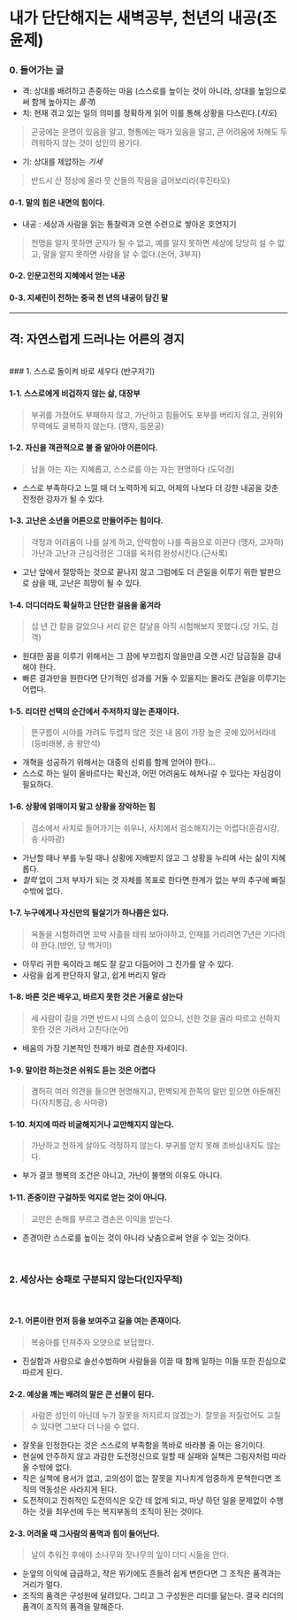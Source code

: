 # 내가 단단해지는 새벽공부, 천년의 내공(조윤제)

### 0. 들어가는 글
- 격: 상대를 배려하고 존중하는 마음 (스스로를 높이는 것이 아니라, 상대를 높임으로써 함께 높아지는 *품격*)  
- 치: 현재 겪고 있는 일의 의미를 정확하게 읽어 이를 통해 상황을 다스린다.(*치도*)  
> 곤궁에는 운명이 있음을 알고, 형통에는 때가 있음을 알고, 큰 어려움에 처해도 두려워하지 않는 것이 성인의 용기다.  
- 기: 상대를 제압하는 *기세*  
> 반드시 산 정상에 올라 뭇 산들의 작음을 굽어보리라(후진타오)  
 
#### 0-1. 말의 힘은 내면의 힘이다.
- 내공 : 세상과 사람을 읽는 통찰력과 오랜 수련으로 쌓아온 호연지기  
> 천명을 알지 못하면 군자가 될 수 없고, 예를 알지 못하면 세상에 당당히 설 수 없고, 말을 알지 못하면 사람을 알 수 없다.(논어, 3부지)  
#### 0-2. 인문고전의 지혜에서 얻는 내공  
#### 0-3. 지셰린이 전하는 중국 천 년의 내공이 담긴 말  

<hr />

## 격: 자연스럽게 드러나는 어른의 경지  

<br>
### 1. 스스로 돌이켜 바로 세우다 (반구저기)  
<br>

#### 1-1. 스스로에게 비겁하지 않는 삶, 대장부  
> 부귀를 가졌어도 부패하지 않고, 가난하고 힘들어도 포부를 버리지 않고, 권위와 무력에도 굴복하지 않는다. (맹자, 등문공)
#### 1-2. 자신을 객관적으로 불 줄 알아야 어른이다.  
> 남을 아는 자는 지혜롭고, 스스로를 아는 자는 현명하다 (도덕경)  
- 스스로 부족하다고 느낄 때 더 노력하게 되고, 어제의 나보다 더 강한 내공을 갖춘 진정한 강자가 될 수 있다.
#### 1-3. 고난은 소년을 어른으로 만들어주는 힘이다.
> 걱정과 어려움이 나를 살게 하고, 안락함이 나를 죽음으로 이끈다 (맹자, 고자하)  
> 가난과 고난과 근심걱정은 그대를 옥처럼 완성시킨다.(근사록)  
- 고난 앞에서 절망하는 것으로 끝나지 않고 그럼에도 더 큰일을 이루기 위한 발판으로 삼을 때, 고난은 희망이 될 수 있다.  
#### 1-4. 더디더라도 확실하고 단단한 걸음을 옮겨라
> 십 년 간 칼을 갈았으나 서리 같은 칼날을 아직 시험해보지 못했다.(당 가도, 검객)  
- 원대한 꿈을 이루기 위해서는 그 끔에 부끄럽지 않을만큼 오랜 시간 담금질을 감내해야 한다.  
- 빠른 결과만을 원한다면 단기적인 성과를 거둘 수 있을지는 몰라도 큰일을 이루기는 어렵다.  
#### 1-5. 리더란 선택의 순간에서 주저하지 않는 존재이다.
> 뜬구름이 시야를 가려도 두렵지 않은 것은 내 몸이 가장 높은 곳에 있어서라네 (등비래봉, 송 왕안석)  
- 개혁을 성공하기 위해서는 대중의 신뢰를 함께 얻어야 한다...  
- 스스로 하는 일이 올바르다는 확신과, 어떤 어려움도 헤쳐나갈 수 있다는 자심감이 필요하다.  
#### 1-6. 상황에 얽매이지 말고 상황을 장악하는 힘
> 검소에서 사치로 들어가기는 쉬우나, 사치에서 검소해지기는 어렵다(훈검시강, 송 사마광)
- 가난할 때나 부를 누릴 때나 상황에 지배받지 않고 그 상황을 누리며 사는 삶이 지혜롭다.
- *철학* 없이 그저 부자가 되는 것 자체를 목표로 한다면 한계가 없는 부의 추구에 빠질 수밖에 없다.
#### 1-7. 누구에게나 자신만의 필살기가 하나쯤은 있다.
> 옥돌을 시험하려면 꼬박 사흘을 태워 보아야하고, 인재를 가리려면 7년은 기다려야 한다.(방언, 당 백거이)
- 아무리 귀한 옥이라고 해도 잘 갈고 다듬어야 그 진가를 알 수 있다.
- 사람을 쉽게 판단하지 말고, 쉽게 버리지 말라
#### 1-8. 바른 것은 배우고, 바르지 못한 것은 거울로 삼는다
> 세 사람이 길을 가면 반드시 나의 스승이 있으니, 선한 것을 골라 따르고 선하지 못한 것은 가려서 고친다(논어)
- 배움의 가장 기본적인 전제가 바로 겸손한 자세이다.
#### 1-9. 말이란 하는것은 쉬워도 듣는 것은 어렵다
> 겸허히 여러 의견을 들으면 현명해지고, 편벽되게 한쪽의 말만 믿으면 아둔해진다(자치통감, 송 사마광)
#### 1-10. 처지에 따라 비굴해지거나 교만해지지 않는다.
> 가난하고 천하게 살아도 걱정하지 않는다. 부귀를 얻지 못해 조바심내지도 않는다.
- 부가 결코 행복의 조건은 아니고, 가난이 불행의 이유도 아니다.
#### 1-11. 존중이란 구걸하듯 억지로 얻는 것이 아니다.
> 교만은 손해를 부르고 겸손은 이익을 받는다.
- 존경이란 스스로를 높이는 것이 아니라 낮춤으로써 얻을 수 있는 것이다.
<br>

### 2. 세상사는 승패로 구분되지 않는다(인자무적)  
<br>

#### 2-1. 어른이란 먼저 등을 보여주고 길을 여는 존재이다.
> 복숭아를 던져주자 오얏으로 보답했다.
- 진실함과 사랑으로 솔선수범하며 사람들을 이끌 때 함께 일하는 이들 또한 진심으로 따르게 된다.

#### 2-2. 예상을 깨는 배려의 말은 큰 선물이 된다.
> 사람은 성인이 아닌데 누가 잘못을 저지르지 않겠는가. 잘못을 저질렀어도 고칠 수 있다면 그보다 더 나을 수 없다.
- 잘못을 인정한다는 것은 스스로의 부족함을 똑바로 바라볼 줄 아는 용기이다.
- 현실에 안주하지 않고 과감한 도전정신으로 일할 때 실패와 실책은 그림자처럼 따라올 수밖에 없다.
- 작은 실책에 용서가 없고, 고의성이 없는 잘못을 지나치게 엄중하게 문책한다면 조직의 역동성은 사라지게 된다.
- 도전적이고 진취적인 도전의식은 오간 데 없게 되고, 마냥 하던 일을 문제없이 수행하는 것을 최우선에 두는 복지부동의 조직이 된는 것이다.  

#### 2-3. 어려울 때 그사람의 품멱과 힘이 들어난다.
> 날이 추워진 후에야 소나무와 잣나무의 잎이 더디 시듦을 안다.
- 눈앞의 이익에 급급하고, 작은 위기에도 흔들려 쉽게 변한다면 그 조직은 품격과는 거리가 멀다.
- 조직의 품격은 구성원에 달려있다. 그리고 그 구성원은 리더를 닮는다. 결국 리더의 품격이 조직의 품격을 말해준다.  


